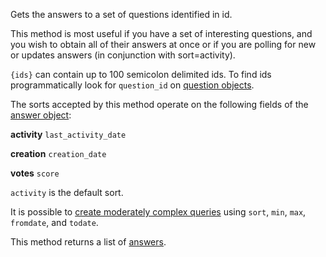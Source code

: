 Gets the answers to a set of questions identified in id.

This method is most useful if you have a set of interesting questions, and you wish to obtain all of their answers at
once or if you are polling for new or updates answers (in conjunction with sort=activity).

`{ids}` can contain up to 100 semicolon delimited ids. To find ids programmatically look for `question_id` on
[question objects](#model-Question).

The sorts accepted by this method operate on the following fields of the [answer object](#model-Answer):

**activity**
`last_activity_date`

**creation**
`creation_date`

**votes**
`score`

`activity` is the default sort.

It is possible to [create moderately complex queries](#complex-queries) using `sort`, `min`, `max`, `fromdate`, and
`todate`.

This method returns a list of [answers](#model-Answer).
